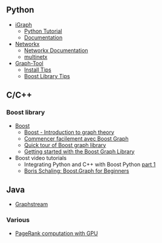 ## Python 
* [iGraph](http://igraph.org/)
  - [Python Tutorial](http://igraph.org/python/doc/tutorial/tutorial.html)
  - [Documentation](http://igraph.org/python/doc/igraph-module.html)
* [Networkx](http://networkx.github.com/)
   - [Networkx Documentation](http://networkx.github.com/documentation/latest/reference/index.html)
   - [multinetx](https://github.com/nkoub/multinetx)
* [Graph-Tool](http://graph-tool.skewed.de/)
   - [Install Tips](https://gist.github.com/openp2pdesign/8864593)
   - [Boost Library Tips](http://stackoverflow.com/questions/22575527/boost-python-python-linkage-error)


## C/C++
### Boost library

* [Boost](http://www.boost.org/)
  - [Boost - Introduction to graph theory](http://www.boost.org/doc/libs/1_54_0/libs/graph/doc/graph_theory_review.html)
  - [Commencer facilement avec Boost Graph](http://cpp.developpez.com/redaction/data/pages/users/gbdivers/boost-graph/#LIII-A)
  - [Quick tour of Boost graph library](http://www.boost.org/doc/libs/1_55_0/libs/graph/doc/quick_tour.html)
  - [Getting started with the Boost Graph Library](http://www.technical-recipes.com/2015/getting-started-with-the-boost-graph-library/)
* Boost video tutorials
  - Integrating Python and C++ with Boost Python [part 1](https://www.youtube.com/watch?v=GE8EsGUsC2w&ab_channel=Enthought)
  - [Boris Schaling: Boost.Graph for Beginners](https://www.youtube.com/watch?v=uYvBH7TZlFk&ab_channel=BoostCon)

## Java
* [Graphstream](http://graphstream-project.org/)
### Various 
* [PageRank computation with GPU](http://devblogs.nvidia.com/parallelforall/gpu-accelerated-graph-analytics-python-numba/)
